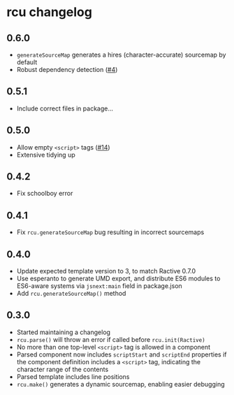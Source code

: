 # rcu changelog

## 0.6.0

* `generateSourceMap` generates a hires (character-accurate) sourcemap by default
* Robust dependency detection ([#4](https://github.com/ractivejs/rcu/issues/4))

## 0.5.1

* Include correct files in package...

## 0.5.0

* Allow empty `<script>` tags ([#14](https://github.com/ractivejs/rcu/issues/14))
* Extensive tidying up

## 0.4.2

* Fix schoolboy error

## 0.4.1

* Fix `rcu.generateSourceMap` bug resulting in incorrect sourcemaps

## 0.4.0

* Update expected template version to 3, to match Ractive 0.7.0
* Use esperanto to generate UMD export, and distribute ES6 modules to ES6-aware systems via `jsnext:main` field in package.json
* Add `rcu.generateSourceMap()` method

## 0.3.0

* Started maintaining a changelog
* `rcu.parse()` will throw an error if called before `rcu.init(Ractive)`
* No more than one top-level `<script>` tag is allowed in a component
* Parsed component now includes `scriptStart` and `scriptEnd` properties if the component definition includes a `<script>` tag, indicating the character range of the contents
* Parsed template includes line positions
* `rcu.make()` generates a dynamic sourcemap, enabling easier debugging
